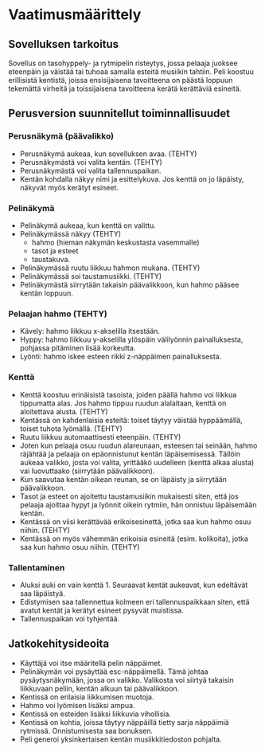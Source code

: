 # Vaatimusmäärittely

## Sovelluksen tarkoitus

Sovellus on tasohyppely- ja rytmipelin risteytys, jossa pelaaja juoksee eteenpäin ja väistää tai tuhoaa samalla esteitä musiikin tahtiin. Peli koostuu erillisistä kentistä, joissa ensisijaisena tavoitteena on päästä loppuun tekemättä virheitä ja toissijaisena tavoitteena kerätä kerättäviä esineitä.

## Perusversion suunnitellut toiminnallisuudet

### Perusnäkymä (päävalikko)
- Perusnäkymä aukeaa, kun sovelluksen avaa. (TEHTY)
- Perusnäkymästä voi valita kentän. (TEHTY)
- Perusnäkymästä voi valita tallennuspaikan.
- Kentän kohdalla näkyy nimi ja esittelykuva. Jos kenttä on jo läpäisty, näkyvät myös kerätyt esineet.

### Pelinäkymä
- Pelinäkymä aukeaa, kun kenttä on valittu.
- Pelinäkymässä näkyy (TEHTY)
  - hahmo (hieman näkymän keskustasta vasemmalle)
  - tasot ja esteet
  - taustakuva.
- Pelinäkymässä ruutu liikkuu hahmon mukana. (TEHTY)
- Pelinäkymässä soi taustamusiikki. (TEHTY)
- Pelinäkymästä siirrytään takaisin päävalikkoon, kun hahmo pääsee kentän loppuun.

### Pelaajan hahmo (TEHTY)
- Kävely: hahmo liikkuu x-akselilla itsestään.
- Hyppy: hahmo liikkuu y-akselilla ylöspäin välilyönnin painalluksesta, pohjassa pitäminen lisää korkeutta.
- Lyönti: hahmo iskee esteen rikki z-näppäimen painalluksesta.

### Kenttä
- Kenttä koostuu erinäisistä tasoista, joiden päällä hahmo voi liikkua tippumatta alas. Jos hahmo tippuu ruudun alalaitaan, kenttä on aloitettava alusta. (TEHTY)
- Kentässä on kahdenlaisia esteitä: toiset täytyy väistää hyppäämällä, toiset tuhota lyömällä. (TEHTY)
- Ruutu liikkuu automaattisesti eteenpäin. (TEHTY)
- Joten kun pelaaja osuu ruudun alareunaan, esteesen tai seinään, hahmo räjähtää ja pelaaja on epäonnistunut kentän läpäisemisessä. Tällöin aukeaa valikko, josta voi valita, yrittääkö uudelleen (kenttä alkaa alusta) vai luovuttaako (siirrytään päävalikkoon).
- Kun saavutaa kentän oikean reunan, se on läpäisty ja siirrytään päävalikkoon.
- Tasot ja esteet on ajoitettu taustamusiikin mukaisesti siten, että jos pelaaja ajoittaa hypyt ja lyönnit oikein rytmiin, hän onnistuu läpäisemään kentän.
- Kentässä on viisi kerättävää erikoisesinettä, jotka saa kun hahmo osuu niihin. (TEHTY)
- Kentässä on myös vähemmän erikoisia esineitä (esim. kolikoita), jotka saa kun hahmo osuu niihin. (TEHTY)

### Tallentaminen
- Aluksi auki on vain kenttä 1. Seuraavat kentät aukeavat, kun edeltävät saa läpäistyä. 
- Edistymisen saa tallennettua kolmeen eri tallennuspaikkaan siten, että avatut kentät ja kerätyt esineet pysyvät muistissa.
- Tallennuspaikan voi tyhjentää.

## Jatkokehitysideoita
- Käyttäjä voi itse määritellä pelin näppäimet.
- Pelinäkymän voi pysäyttää esc-näppäimellä. Tämä johtaa pysäytysnäkymään, jossa on valikko. Valikosta voi siirtyä takaisin liikkuvaan peliin, kentän alkuun tai päävalikkoon.
- Kentissä on erilaisia liikkumisen muotoja.
- Hahmo voi lyömisen lisäksi ampua.
- Kentissä on esteiden lisäksi liikkuvia vihollisia.
- Kentissä on kohtia, joissa täytyy näppäillä tietty sarja näppäimiä rytmissä. Onnistumisesta saa bonuksen.
- Peli generoi yksinkertaisen kentän musiikkitiedoston pohjalta.

